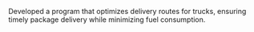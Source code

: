 Developed a program that optimizes delivery routes for trucks, ensuring timely package delivery while minimizing fuel consumption.
